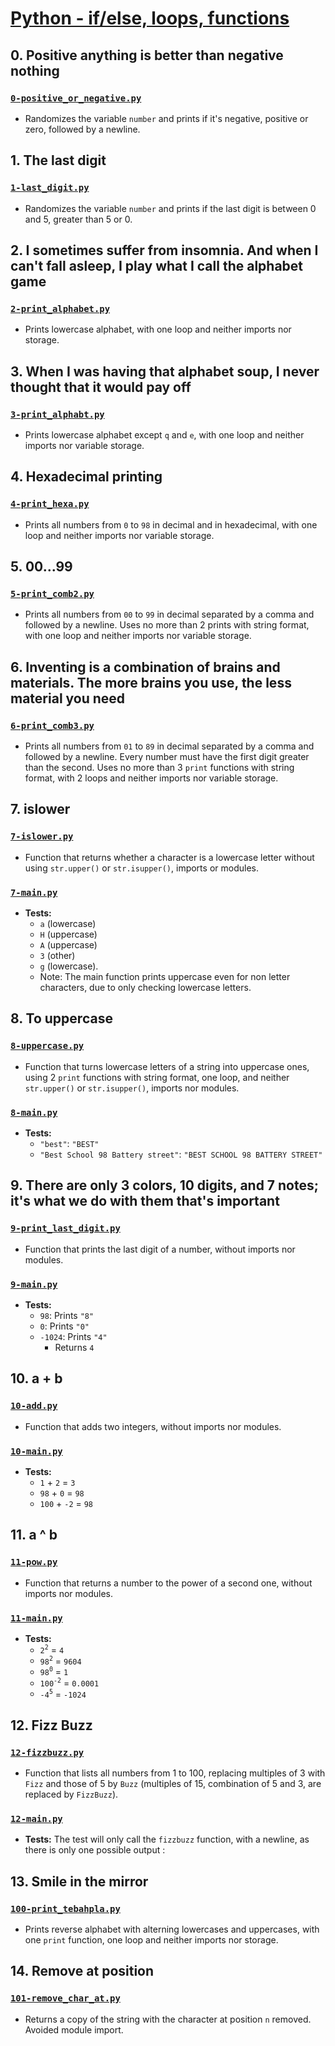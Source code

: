 # [Python - if/else, loops, functions](https://intranet.hbtn.io/projects/2172)

## 0. Positive anything is better than negative nothing
### [`0-positive_or_negative.py`](0-positive_or_negative.py)
* Randomizes the variable `number` and prints if it's negative, positive or zero, followed by a newline.

## 1. The last digit
### [`1-last_digit.py`](1-last_digit.py)
* Randomizes the variable `number` and prints if the last digit is between 0 and 5, greater than 5 or 0.

## 2. I sometimes suffer from insomnia. And when I can't fall asleep, I play what I call the alphabet game
### [`2-print_alphabet.py`](2-print_alphabet.py)
* Prints lowercase alphabet, with one loop and neither imports nor storage.

## 3. When I was having that alphabet soup, I never thought that it would pay off
### [`3-print_alphabt.py`](3-print_alphabt.py)
* Prints lowercase alphabet except `q` and `e`, with one loop and neither imports nor variable storage.

## 4. Hexadecimal printing
### [`4-print_hexa.py`](4-print_hexa.py)
* Prints all numbers from `0` to `98` in decimal and in hexadecimal, with one loop and neither imports nor variable storage.

## 5. 00...99
### [`5-print_comb2.py`](5-print_comb2.py)
* Prints all numbers from `00` to `99` in decimal separated by a comma and followed by a newline. Uses no more than 2 prints with string format, with one loop and neither imports nor variable storage.

## 6. Inventing is a combination of brains and materials. The more brains you use, the less material you need
### [`6-print_comb3.py`](6-print_comb3.py)
* Prints all numbers from `01` to `89` in decimal separated by a comma and followed by a newline. Every number must have the first digit greater than the second. Uses no more than 3 `print` functions with string format, with 2 loops and neither imports nor variable storage.

## 7. islower
### [`7-islower.py`](7-islower.py)
* Function that returns whether a character is a lowercase letter without using `str.upper()` or `str.isupper()`, imports or modules.
### [`7-main.py`](7-main.py)
* **Tests:**
    * `a` (lowercase)
    * `H` (uppercase)
    * `A` (uppercase)
    * `3` (other)
    * `g` (lowercase).
    * Note: The main function prints uppercase even for non letter characters, due to only checking lowercase letters.

## 8. To uppercase
### [`8-uppercase.py`](8-uppercase.py)
* Function that turns lowercase letters of a string into uppercase ones, using 2 `print` functions with string format, one loop, and neither `str.upper()` or `str.isupper()`, imports nor modules.
### [`8-main.py`](8-main.py)
* **Tests:**
    * `"best"`: `"BEST"`
    * `"Best School 98 Battery street"`: `"BEST SCHOOL 98 BATTERY STREET"`

## 9. There are only 3 colors, 10 digits, and 7 notes; it's what we do with them that's important
### [`9-print_last_digit.py`](9-print_last_digit.py)
* Function that prints the last digit of a number, without imports nor modules.
### [`9-main.py`](9-main.py)
* **Tests:**
    * `98`: Prints `"8"`
    * `0`: Prints `"0"`
    * `-1024`: Prints `"4"`
        * Returns `4`

## 10. a + b
### [`10-add.py`](10-add.py)
* Function that adds two integers, without imports nor modules.
### [`10-main.py`](10-main.py)
* **Tests:**
    * `1` + `2` = `3`
    * `98` + `0` = `98`
    * `100` + `-2` = `98`

## 11. a ^ b
### [`11-pow.py`](11-pow.py)
* Function that returns a number to the power of a second one, without imports nor modules.
### [`11-main.py`](11-main.py)
* **Tests:**
    * `2`<sup>`2`</sup> = `4`
    * `98`<sup>`2`</sup> = `9604`
    * `98`<sup>`0`</sup> = `1`
    * `100`<sup>`-2`</sup> = `0.0001`
    * `-4`<sup>`5`</sup> = `-1024`

## 12. Fizz Buzz
### [`12-fizzbuzz.py`](12-fizzbuzz.py)
* Function that lists all numbers from 1 to 100, replacing multiples of 3 with `Fizz` and those of 5 by `Buzz` (multiples of 15, combination of 5 and 3, are replaced by `FizzBuzz`).
### [`12-main.py`](12-main.py)
* **Tests:** The test will only call the `fizzbuzz` function, with a newline, as there is only one possible output :

## 13. Smile in the mirror
### [`100-print_tebahpla.py`](100-print_tebahpla.py)
* Prints reverse alphabet with alterning lowercases and uppercases, with one `print` function, one loop and neither imports nor storage.

## 14. Remove at position
### [`101-remove_char_at.py`](101-remove_char_at.py)
* Returns a copy of the string with the character at position `n` removed. Avoided module import.
